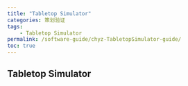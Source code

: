 ```yaml
---
title: "Tabletop Simulator"
categories: 策划验证
tags:
    - Tabletop Simulator
permalink: /software-guide/chyz-TabletopSimulator-guide/
toc: true
---
```


## Tabletop Simulator



